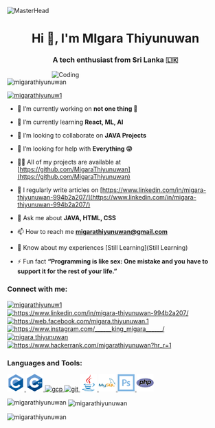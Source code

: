 ![MasterHead](https://t4.ftcdn.net/jpg/02/78/37/47/360_F_278374738_ypRn0utOVnebuhmpSrDiwkzFsdqEm0aa.jpg)
<h1 align="center">Hi 👋, I'm MIgara Thiyunuwan</h1>
<h3 align="center">A tech enthusiast from Sri Lanka 🇱🇰</h3>
<img align="right" alt="Coding" width="400" src="https://camo.githubusercontent.com/cae12fddd9d6982901d82580bdf321d81fb299141098ca1c2d4891870827bf17/68747470733a2f2f6d69726f2e6d656469756d2e636f6d2f6d61782f313336302f302a37513379765349765f7430696f4a2d5a2e676966">



<p align="left"> <img src="https://komarev.com/ghpvc/?username=migarathiyunuwan&label=Profile%20views&color=0e75b6&style=flat" alt="migarathiyunuwan" /> </p>

<p align="left"> <a href="https://twitter.com/migarathiyunuw1" target="blank"><img src="https://img.shields.io/twitter/follow/migarathiyunuw1?logo=twitter&style=for-the-badge" alt="migarathiyunuw1" /></a> </p>

- 🔭 I’m currently working on **not one thing 🤪**

- 🌱 I’m currently learning **React, ML, AI**

- 👯 I’m looking to collaborate on **JAVA Projects**

- 🤝 I’m looking for help with **Everything 😜**

- 👨‍💻 All of my projects are available at [https://github.com/MigaraThiyunuwan](https://github.com/MigaraThiyunuwan)

- 📝 I regularly write articles on [https://www.linkedin.com/in/migara-thiyunuwan-994b2a207/](https://www.linkedin.com/in/migara-thiyunuwan-994b2a207/)

- 💬 Ask me about **JAVA, HTML, CSS**

- 📫 How to reach me **migarathiyunuwan@gmail.com**

- 📄 Know about my experiences [Still Learning](Still Learning)

- ⚡ Fun fact **“Programming is like sex: One mistake and you have to support it for the rest of your life.”**

<h3 align="left">Connect with me:</h3>
<p align="left">
<a href="https://twitter.com/migarathiyunuw1" target="blank"><img align="center" src="https://raw.githubusercontent.com/rahuldkjain/github-profile-readme-generator/master/src/images/icons/Social/twitter.svg" alt="migarathiyunuw1" height="30" width="40" /></a>
<a href="https://linkedin.com/in/https://www.linkedin.com/in/migara-thiyunuwan-994b2a207/" target="blank"><img align="center" src="https://raw.githubusercontent.com/rahuldkjain/github-profile-readme-generator/master/src/images/icons/Social/linked-in-alt.svg" alt="https://www.linkedin.com/in/migara-thiyunuwan-994b2a207/" height="30" width="40" /></a>
<a href="https://fb.com/https://web.facebook.com/migara.thiyunuwan.1" target="blank"><img align="center" src="https://raw.githubusercontent.com/rahuldkjain/github-profile-readme-generator/master/src/images/icons/Social/facebook.svg" alt="https://web.facebook.com/migara.thiyunuwan.1" height="30" width="40" /></a>
<a href="https://instagram.com/https://www.instagram.com/______king_migara______/" target="blank"><img align="center" src="https://raw.githubusercontent.com/rahuldkjain/github-profile-readme-generator/master/src/images/icons/Social/instagram.svg" alt="https://www.instagram.com/______king_migara______/" height="30" width="40" /></a>
<a href="https://www.youtube.com/c/migara thiyunuwan" target="blank"><img align="center" src="https://raw.githubusercontent.com/rahuldkjain/github-profile-readme-generator/master/src/images/icons/Social/youtube.svg" alt="migara thiyunuwan" height="30" width="40" /></a>
<a href="https://www.hackerrank.com/https://www.hackerrank.com/migarathiyunuwan?hr_r=1" target="blank"><img align="center" src="https://raw.githubusercontent.com/rahuldkjain/github-profile-readme-generator/master/src/images/icons/Social/hackerrank.svg" alt="https://www.hackerrank.com/migarathiyunuwan?hr_r=1" height="30" width="40" /></a>
</p>

<h3 align="left">Languages and Tools:</h3>
<p align="left"> <a href="https://www.cprogramming.com/" target="_blank" rel="noreferrer"> <img src="https://raw.githubusercontent.com/devicons/devicon/master/icons/c/c-original.svg" alt="c" width="40" height="40"/> </a> <a href="https://www.w3schools.com/cpp/" target="_blank" rel="noreferrer"> <img src="https://raw.githubusercontent.com/devicons/devicon/master/icons/cplusplus/cplusplus-original.svg" alt="cplusplus" width="40" height="40"/> </a> <a href="https://cloud.google.com" target="_blank" rel="noreferrer"> <img src="https://www.vectorlogo.zone/logos/google_cloud/google_cloud-icon.svg" alt="gcp" width="40" height="40"/> </a> <a href="https://git-scm.com/" target="_blank" rel="noreferrer"> <img src="https://www.vectorlogo.zone/logos/git-scm/git-scm-icon.svg" alt="git" width="40" height="40"/> </a> <a href="https://www.java.com" target="_blank" rel="noreferrer"> <img src="https://raw.githubusercontent.com/devicons/devicon/master/icons/java/java-original.svg" alt="java" width="40" height="40"/> </a> <a href="https://www.mysql.com/" target="_blank" rel="noreferrer"> <img src="https://raw.githubusercontent.com/devicons/devicon/master/icons/mysql/mysql-original-wordmark.svg" alt="mysql" width="40" height="40"/> </a> <a href="https://www.photoshop.com/en" target="_blank" rel="noreferrer"> <img src="https://raw.githubusercontent.com/devicons/devicon/master/icons/photoshop/photoshop-line.svg" alt="photoshop" width="40" height="40"/> </a> <a href="https://www.php.net" target="_blank" rel="noreferrer"> <img src="https://raw.githubusercontent.com/devicons/devicon/master/icons/php/php-original.svg" alt="php" width="40" height="40"/> </a> </p>

<p><img align="left" src="https://github-readme-stats.vercel.app/api/top-langs?username=migarathiyunuwan&show_icons=true&locale=en&layout=compact" alt="migarathiyunuwan" /></p>

<p>&nbsp;<img align="center" src="https://github-readme-stats.vercel.app/api?username=migarathiyunuwan&show_icons=true&locale=en" alt="migarathiyunuwan" /></p>

<p><img align="center" src="https://github-readme-streak-stats.herokuapp.com/?user=migarathiyunuwan&" alt="migarathiyunuwan" /></p>
